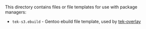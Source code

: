 This directory contains files or file templates for use with package managers:

- `tek-s3.ebuild` - Gentoo ebuild file template, used by [tek-overlay](https://github.com/teknology-hub/tek-overlay)
